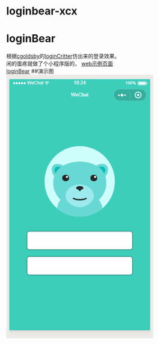 # loginbear-xcx
# loginBear
根据[cgoldsby](https://github.com/cgoldsby)的[loginCritter](https://github.com/cgoldsby/LoginCritter)仿出来的登录效果。<br>
闲的蛋疼就做了个小程序版的，
[web示例页面](http://anzhen.anzhen9.com/loginbear)<br>
[loginBear](https://github.com/anzhen9/loginBear)
##演示图
![Demo gif](/demo.gif)
## 

